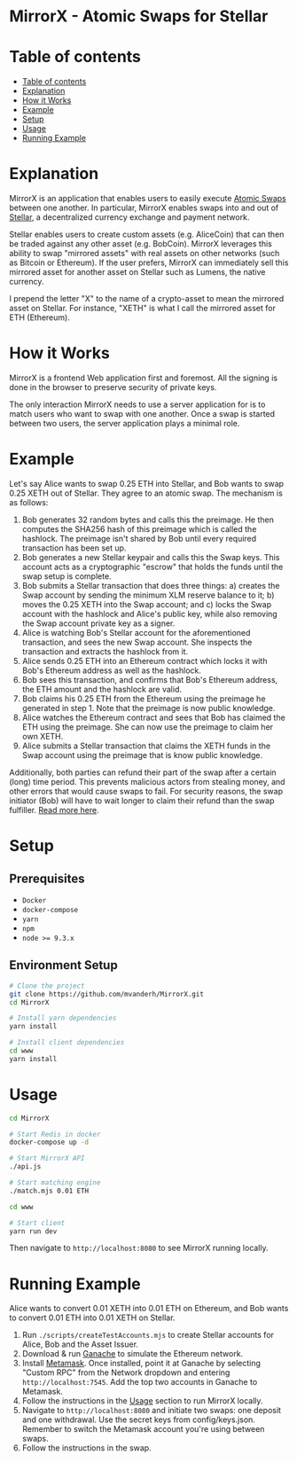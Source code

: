 # MirrorX - Atomic Swaps for Stellar

Table of contents
=================

<!--ts-->
   * [Table of contents](#table-of-contents)
   * [Explanation](#explanation)
   * [How it Works](#how-it-works)
   * [Example](#example)
   * [Setup](#setup)
   * [Usage](#usage)
   * [Running Example](#running-example)
<!--te-->

Explanation
===========
MirrorX is an application that enables users to easily execute [Atomic Swaps](https://themerkle.com/what-is-an-atomic-swap/) between one another.
In particular, MirrorX enables swaps into and out of [Stellar](https://www.stellar.org/), a decentralized currency exchange and payment network.

Stellar enables users to create custom assets (e.g. AliceCoin) that can then be traded against any other asset (e.g. BobCoin).
MirrorX leverages this ability to swap "mirrored assets" with real assets on other networks (such as Bitcoin or Ethereum). 
If the user prefers, MirrorX can immediately sell this mirrored asset for another asset on Stellar such as Lumens, the native currency. 

I prepend the letter "X" to the name of a crypto-asset to mean the mirrored asset on Stellar. 
For instance, "XETH" is what I call the mirrored asset for ETH (Ethereum).

How it Works
============
MirrorX is a frontend Web application first and foremost. All the signing is done in the browser to preserve security of private keys.

The only interaction MirrorX needs to use a server application for is to match users who want to swap with one another. 
Once a swap is started between two users, the server application plays a minimal role. 

Example
============

Let's say Alice wants to swap 0.25 ETH into Stellar, and Bob wants to swap 0.25 XETH out of Stellar. They agree to an atomic swap. The mechanism is as follows:

1. Bob generates 32 random bytes and calls this the preimage. He then computes the SHA256 hash of this preimage which is called the hashlock. The preimage isn't shared by Bob until every required transaction has been set up. 
2. Bob generates a new Stellar keypair and calls this the Swap keys. This account acts as a cryptographic "escrow" that holds the funds until the swap setup is complete.
3. Bob submits a Stellar transaction that does three things: 
  a) creates the Swap account by sending the minimum XLM reserve balance to it; 
  b) moves the 0.25 XETH into the Swap account; and
  c) locks the Swap account with the hashlock and Alice's public key, while also removing the Swap account private key as a signer.
4. Alice is watching Bob's Stellar account for the aforementioned transaction, and sees the new Swap account. She inspects the transaction and extracts the hashlock from it.
5. Alice sends 0.25 ETH into an Ethereum contract which locks it with Bob's Ethereum address as well as the hashlock.
6. Bob sees this transaction, and confirms that Bob's Ethereum address, the ETH amount and the hashlock are valid. 
7. Bob claims his 0.25 ETH from the Ethereum using the preimage he generated in step 1. Note that the preimage is now public knowledge.
8. Alice watches the Ethereum contract and sees that Bob has claimed the ETH using the preimage. She can now use the preimage to claim her own XETH.
9. Alice submits a Stellar transaction that claims the XETH funds in the Swap account using the preimage that is know public knowledge.

Additionally, both parties can refund their part of the swap after a certain (long) time period. This prevents malicious actors from stealing money, and other errors that would cause swaps to fail. For security reasons, the swap initiator (Bob) will have to wait longer to claim their refund than the swap fulfiller. [Read more here](https://blog.lightning.engineering/announcement/2017/11/16/ln-swap.html).

Setup
============

## Prerequisites
* `Docker`
* `docker-compose`
* `yarn`
* `npm`
* `node >= 9.3.x`


## Environment Setup
```bash
# Clone the project
git clone https://github.com/mvanderh/MirrorX.git
cd MirrorX

# Install yarn dependencies
yarn install

# Install client dependencies
cd www
yarn install
```

Usage
============

```bash
cd MirrorX

# Start Redis in docker
docker-compose up -d

# Start MirrorX API
./api.js

# Start matching engine
./match.mjs 0.01 ETH

cd www

# Start client
yarn run dev
```

Then navigate to `http://localhost:8080` to see MirrorX running locally.

Running Example
===============


Alice wants to convert 0.01 XETH into 0.01 ETH on Ethereum, and Bob wants to convert 0.01 ETH into 0.01 XETH on Stellar.

1. Run `./scripts/createTestAccounts.mjs` to create Stellar accounts for Alice, Bob and the Asset Issuer.
1. Download & run [Ganache](truffleframework.com/ganache/) to simulate the Ethereum network.
1. Install [Metamask](metamask.io). Once installed, point it at Ganache by selecting "Custom RPC" from the Network dropdown and 
entering `http://localhost:7545`. Add the top two accounts in Ganache to Metamask.
1. Follow the instructions in the [Usage](#usage) section to run MirrorX locally.
1. Navigate to `http://localhost:8080` and initiate two swaps: one deposit and one withdrawal.
 Use the secret keys from config/keys.json. Remember to switch the Metamask account you're using between swaps.
1. Follow the instructions in the swap.
